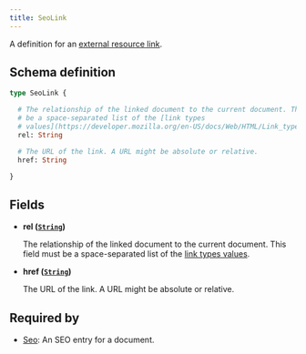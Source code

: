 ```yaml
---
title: SeoLink
---
```


A definition for an [external resource link](https://developer.mozilla.org/en-US/docs/Web/HTML/Element/link).

## Schema definition
```graphql
type SeoLink {

  # The relationship of the linked document to the current document. This field must
  # be a space-separated list of the [link types
  # values](https://developer.mozilla.org/en-US/docs/Web/HTML/Link_types).
  rel: String

  # The URL of the link. A URL might be absolute or relative.
  href: String

}
```

## Fields

* **rel ([`String`](graphql/schema/string.md))**

  The relationship of the linked document to the current document. This field must be a space-separated list of the [link types values](https://developer.mozilla.org/en-US/docs/Web/HTML/Link_types).

* **href ([`String`](graphql/schema/string.md))**

  The URL of the link. A URL might be absolute or relative.


## Required by
* [Seo](graphql/schema/seo.md): An SEO entry for a document.
